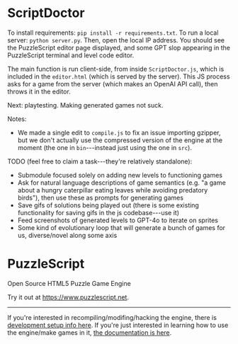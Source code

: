ScriptDoctor
============

To install requirements: `pip install -r requirements.txt`. To run a local server: `python server.py`. Then, open the local IP address. You should see the PuzzleScript editor page displayed, and some GPT slop appearing in the PuzzleScript terminal and level code editor. 

The main function is run client-side, from inside `ScriptDoctor.js`, which is included in the `editor.html` (which is served by the server). This JS process asks for a game from the server (which makes an OpenAI API call), then throws it in the editor.

Next: playtesting. Making generated games not suck.

Notes:
- We made a single edit to `compile.js` to fix an issue importing gzipper, but we don't actually use the compressed version of the engine at the moment (the one in `bin`---instead just using the one in `src`).

TODO (feel free to claim a task---they're relatively standalone):
- Submodule focused solely on adding new levels to functioning games
- Ask for natural language descriptions of game semantics (e.g. "a game about a hungry caterpillar eating leaves while avoiding predatory birds"), then use these as prompts for generating games
- Save gifs of solutions being played out (there is some existing functionality for saving gifs in the js codebase---use it)
- Feed screenshots of generated levels to GPT-4o to iterate on sprites
- Some kind of evolutionary loop that will generate a bunch of games for us, diverse/novel along some axis

PuzzleScript
============

Open Source HTML5 Puzzle Game Engine

Try it out at https://www.puzzlescript.net.

-----

If you're interested in recompiling/modifing/hacking the engine, there is [development setup info here](DEVELOPMENT.md).  If you're just interested in learning how to use the engine/make games in it, [the documentation is here](https://www.puzzlescript.net/Documentation/documentation.html).

